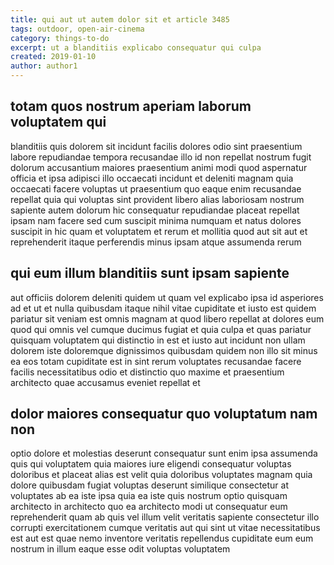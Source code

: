 ```yaml
---
title: qui aut ut autem dolor sit et article 3485
tags: outdoor, open-air-cinema
category: things-to-do
excerpt: ut a blanditiis explicabo consequatur qui culpa
created: 2019-01-10
author: author1
---
```


## totam quos nostrum aperiam laborum voluptatem qui

blanditiis quis dolorem sit incidunt facilis dolores odio sint praesentium labore repudiandae tempora recusandae illo id non repellat nostrum fugit dolorum accusantium maiores praesentium animi modi quod aspernatur officia et ipsa adipisci illo occaecati incidunt et deleniti magnam quia occaecati facere voluptas ut praesentium quo eaque enim recusandae repellat quia qui voluptas sint provident libero alias laboriosam nostrum sapiente autem dolorum hic consequatur repudiandae placeat repellat ipsam nam facere sed cum suscipit minima numquam et natus dolores suscipit in hic quam et voluptatem et rerum et mollitia quod aut sit aut et reprehenderit itaque perferendis minus ipsam atque assumenda rerum

## qui eum illum blanditiis sunt ipsam sapiente

aut officiis dolorem deleniti quidem ut quam vel explicabo ipsa id asperiores ad et ut et nulla quibusdam itaque nihil vitae cupiditate et iusto est quidem pariatur sit veniam est omnis magnam at quod libero repellat at dolores eum quod qui omnis vel cumque ducimus fugiat et quia culpa et quas pariatur quisquam voluptatem qui distinctio in est et iusto aut incidunt non ullam dolorem iste doloremque dignissimos quibusdam quidem non illo sit minus ea eos totam cupiditate est in sint rerum voluptates recusandae facere facilis necessitatibus odio et distinctio quo maxime et praesentium architecto quae accusamus eveniet repellat et

## dolor maiores consequatur quo voluptatum nam non

optio dolore et molestias deserunt consequatur sunt enim ipsa assumenda quis qui voluptatem quia maiores iure eligendi consequatur voluptas doloribus et placeat alias est velit quia doloribus voluptates magnam quia dolore quibusdam fugiat voluptas deserunt similique consectetur at voluptates ab ea iste ipsa quia ea iste quis nostrum optio quisquam architecto in architecto quo ea architecto modi ut consequatur eum reprehenderit quam ab quis vel illum velit veritatis sapiente consectetur illo corrupti exercitationem cumque veritatis aut qui sint ut vitae necessitatibus est aut est quae nemo inventore veritatis repellendus cupiditate eum eum nostrum in illum eaque esse odit voluptas voluptatem
